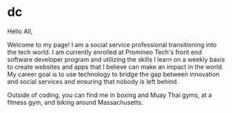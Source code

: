 # dc
Hello All,

Welcome to my page! I am a social service professional transitioning into the tech world. I am currently enrolled at Promineo Tech's front end software developer program and utilizing the skills I learn on a weekly basis to create websites and apps that I believe can make an impact in the world. My career goal is to use technology to bridge the gap between innovation and social services and ensuring that nobody is left behind.

Outside of coding, you can find me in boxing and Muay Thai gyms, at a fitness gym, and biking around Massachusetts.
